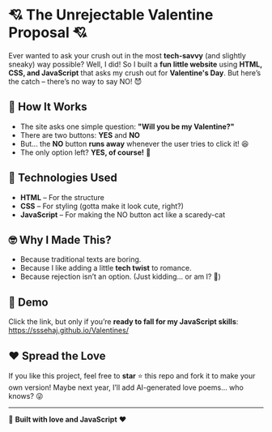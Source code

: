 # 💘 The Unrejectable Valentine Proposal 💘

Ever wanted to ask your crush out in the most **tech-savvy** (and slightly sneaky) way possible? Well, I did! So I built a **fun little website** using **HTML, CSS, and JavaScript** that asks my crush out for **Valentine's Day**. But here’s the catch – there’s no way to say NO! 😈

## 🎯 How It Works
- The site asks one simple question: **"Will you be my Valentine?"**
- There are two buttons: **YES** and **NO**
- But... the **NO** button **runs away** whenever the user tries to click it! 😆
- The only option left? **YES, of course!** 💖

## 🚀 Technologies Used
- **HTML** – For the structure
- **CSS** – For styling (gotta make it look cute, right?)
- **JavaScript** – For making the NO button act like a scaredy-cat

## 🤓 Why I Made This?
- Because traditional texts are boring.
- Because I like adding a little **tech twist** to romance.
- Because rejection isn’t an option. (Just kidding... or am I? 🤔)

## 🎥 Demo
Click the link, but only if you’re **ready to fall for my JavaScript skills**: https://sssehaj.github.io/Valentines/

## ❤️ Spread the Love
If you like this project, feel free to **star** ⭐ this repo and fork it to make your own version! Maybe next year, I’ll add AI-generated love poems... who knows? 😜

---
🚀 **Built with love and JavaScript** ❤️

